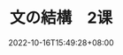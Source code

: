 ---
title: "文の結構　2课"
date: 2022-10-16T15:49:28+08:00
lastmod: 
tags: ["n3"]
summary: ""
draft: true
---